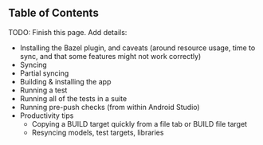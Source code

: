 ## Table of Contents

TODO: Finish this page. Add details:

- Installing the Bazel plugin, and caveats (around resource usage, time to sync, and that some features might not work correctly)
- Syncing
- Partial syncing
- Building & installing the app
- Running a test
- Running all of the tests in a suite
- Running pre-push checks (from within Android Studio)
- Productivity tips
  - Copying a BUILD target quickly from a file tab or BUILD file target
  - Resyncing models, test targets, libraries
